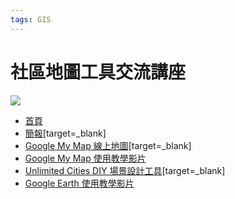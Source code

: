 ```yaml
---
tags: GIS
---
```


# 社區地圖工具交流講座

![](https://s3-ap-northeast-1.amazonaws.com/g0v-hackmd-images/uploads/upload_8280ab7e563601a41b7b07b064b8893f.png)

- [首頁](https://g0v.hackmd.io/@chewei/community-map-tool)
- [簡報](https://docs.google.com/presentation/d/1xz5gerLRlOh3PGeJURDWRnO5Zi--P1k4mzlZF976s6A/edit)[target=_blank]
- [Google My Map 線上地圖](https://goo.gl/maps/zaWrMnxUCEjQTESF6)[target=_blank]
- [Google My Map 使用教學影片](https://g0v.hackmd.io/GYuf7PuJRCGDmFIpE8G27Q#%E5%B7%A5%E5%85%B7%E4%BB%8B%E7%B4%B9-1%EF%BC%9AGoogleMyMap)
- [Unlimited Cities DIY 場景設計工具](https://unli-diy.org/dev/DIY/#/gallery)[target=_blank]
- [Google Earth 使用教學影片](https://g0v.hackmd.io/O6NC1bKvQeGKXLiELbepKQ)
